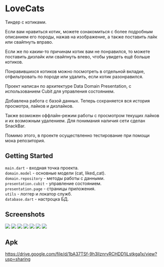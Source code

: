 # LoveCats

Тиндер с котиками.  

Если вам нравиться котик, можете ознакомиться с более подробным описанием его породы,
нажав на изображение, а также поставить лайк или свайпнуть вправо.  

Если же по каким-то причинам котик вам не понравился, то можете поставить дизлайк или свайпнуть влево, 
чтобы увидеть ещё больше котиков.  

Понравившихся котиков можно посмотреть в отдельной вкладке, отфильтровать по породе или удалить, если котик разонравился.

Проект написан по архитектуре Data Domain Presentation, с использованием Cubit для управления состоянием.  

Добавлена работа с базой данных. Теперь сохраняется вся история просмотра, лайков и дизлайков.  

Также возможен оффлайн-режим работы с просмотром текущих лайков и их возможным удалением. Для понимания наличия сети сделан SnackBar.    

Помимо этого, в проекте осуществленно тестирование при помощи мока репозитория.

## Getting Started

`main.dart` - входная точка проекта.  
`domain.model` - основные модели (cat, liked_cat).   
`domain.repository` - методы работы с данными.  
`presentation.cubit` - управление состоянием.  
`presentation.page` - страницы приложения.  
`utils` - логгер и локатор служб.  
`database.dart` - настроцка БД.  

## Screenshots

![](assets/screen1.png)
![](assets/screen2.png)
![](assets/screen3.png)
![](assets/screen4.png)
![](assets/screen5.png)
![](assets/screen6.jpg)
![](assets/screen7.jpg)

## Apk

https://drive.google.com/file/d/1bA37TSf-9h3IlznrvRCHDD1iLstkga1x/view?usp=sharing